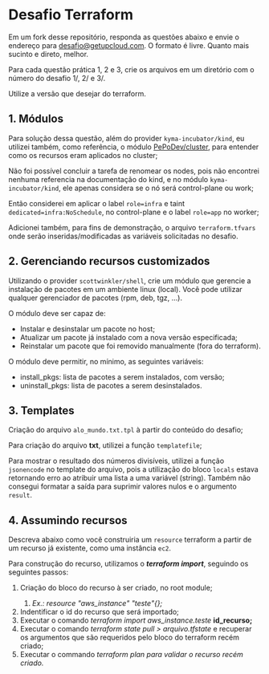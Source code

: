 # Desafio Terraform

Em um fork desse repositório, responda as questões abaixo e envie o endereço para desafio@getupcloud.com.
O formato é livre. Quanto mais sucinto e direto, melhor.

Para cada questão prática 1, 2 e 3, crie os arquivos em um diretório com o número do desafio 1/, 2/ e 3/.

Utilize a versão que desejar do terraform.

## 1. Módulos


Para solução dessa questão, além do provider `kyma-incubator/kind`, eu utilizei também, como referência, o módulo [PePoDev/cluster](https://registry.terraform.io/modules/PePoDev/cluster/kind/latest), para entender como os recursos eram aplicados no cluster;

Não foi possível concluir a tarefa de renomear os nodes, pois não encontrei nenhuma referencia na documentação do kind, e no módulo `kyma-incubator/kind`, ele apenas considera se o nó será control-plane ou work;

Então considerei em aplicar o label `role=infra` e taint `dedicated=infra:NoSchedule`, no control-plane e o label `role=app` no worker;

Adicionei também, para fins de demonstração, o arquivo `terraform.tfvars` onde serão inseridas/modificadas as variáveis solicitadas no desafio.

## 2. Gerenciando recursos customizados

Utilizando o provider `scottwinkler/shell`, crie um módulo que gerencie a instalação de pacotes em um ambiente linux (local).
Você pode utilizar qualquer gerenciador de pacotes (rpm, deb, tgz, ...).

O módulo deve ser capaz de:

- Instalar e desinstalar um pacote no host;
- Atualizar um pacote já instalado com a nova versão especificada;
- Reinstalar um pacote que foi removido manualmente (fora do terraform).

O módulo deve permitir, no mínimo, as seguintes variáveis:

- install_pkgs: lista de pacotes a serem instalados, com versão;
- uninstall_pkgs: lista de pacotes a serem desinstalados.

## 3. Templates


Criação do arquivo `alo_mundo.txt.tpl` à partir do conteúdo do desafio;

Para criação do arquivo **txt**, utilizei a função `templatefile`;

Para mostrar o resultado dos números divisíveis, utilizei a função `jsonencode` no template do arquivo, pois a utilização do bloco `locals` estava retornando erro ao atribuir uma lista a uma variável (string). Também não consegui formatar a saída para suprimir valores nulos e o argumento `result`.

## 4. Assumindo recursos

Descreva abaixo como você construiria um `resource` terraform a partir de um recurso já existente, como uma instância `ec2`.

Para construção do recurso, utilizamos o <em><strong>terraform import</strong></em>, seguindo os seguintes passos:

<ol>
  <li>Criação do bloco do recurso à ser criado, no root module;</li>
    <ol>
      <li><em>Ex.: resource "aws_instance" "teste"{};</em></li>
    </ol>
  <li>Indentificar o id do recurso que será importado;</li>
  <li>Executar o comando <em>terraform import aws_instance.teste</em> <strong>id_recurso;</strong></li>
  <li>Executar o comando <em>terraform state pull > arquivo.tfstate </em> e recuperar os argumentos que são requeridos pelo bloco do terraform recém criado;</li>
  <li>Executar o commando <em>terraform plan para validar o recurso recém criado.</em></li>
</ol> 

